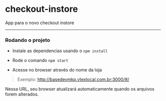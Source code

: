 # checkout-instore

App para o novo checkout instore

---

### Rodando o projeto
- Instale as dependencias usando o `npm install`

- Rode o comando `npm start`

- Acesse no browser através do nome da loja
> Exemplo: http://basedevmkp.vtexlocal.com.br:3000/#/

Nessa URL, seu browser atualizará automaticamente quando os arquivos forem alterados.

